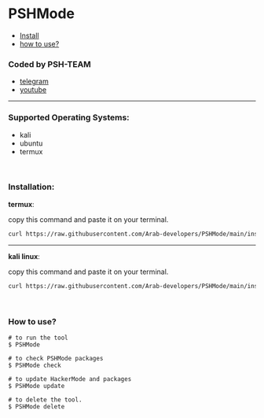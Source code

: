 # PSHMode
- [Install](#install)
- [how to use?](#docs)

### Coded by PSH-TEAM
- [telegram](https://t.me/psh_team)
- [youtube](https://www.youtube.com/channel/UCRFNcuHk3I_1g6PBaBxj9qQ)
___

### Supported Operating Systems:
- kali
- ubuntu
- termux

<br>
<div id="install"></div>

### Installation:
**termux**:

copy this command and paste it on your terminal. 
```bash
curl https://raw.githubusercontent.com/Arab-developers/PSHMode/main/install.sh > PSHMode.install && source HackerModeInstall
```
___
**kali linux**:

copy this command and paste it on your terminal.
```bash
curl https://raw.githubusercontent.com/Arab-developers/PSHMode/main/install.sh > PSHMode.install && source HackerModeInstall
```
<br>
<div id="docs"></div>

### How to use?
```shell
# to run the tool
$ PSHMode

# to check PSHMode packages
$ PSHMode check

# to update HackerMode and packages
$ PSHMode update

# to delete the tool.
$ PSHMode delete
```
